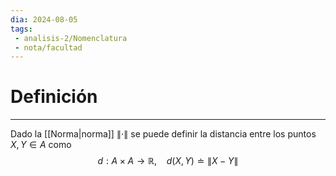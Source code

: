 ```yaml
---
dia: 2024-08-05
tags: 
 - analisis-2/Nomenclatura
 - nota/facultad
---
```

# Definición
---
Dado la [[Norma|norma]] $\lVert \cdot \rVert$ se puede definir la distancia entre los puntos $X, Y \in A$ como $$ d: A \times A \to \mathbb{R}, ~~~~ d(X, Y) \doteq \lVert X - Y \rVert $$